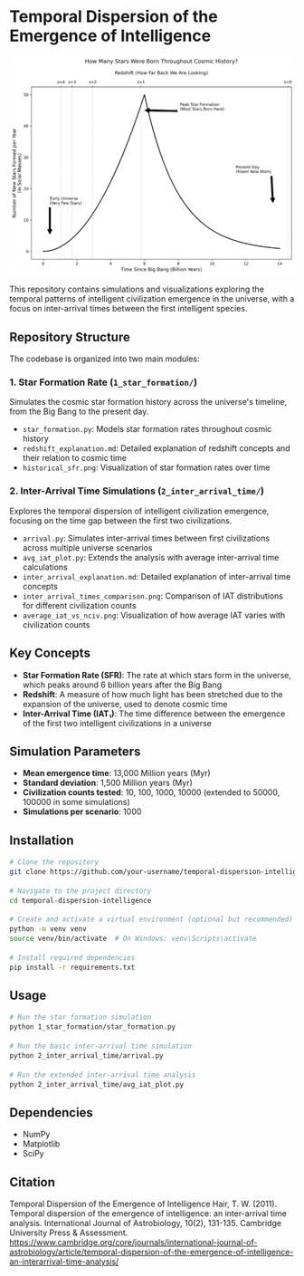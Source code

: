 # Temporal Dispersion of the Emergence of Intelligence

![Star Formation Rate](1_star_formation/historical_sfr.png)

This repository contains simulations and visualizations exploring the temporal patterns of intelligent civilization emergence in the universe, with a focus on inter-arrival times between the first intelligent species.

## Repository Structure

The codebase is organized into two main modules:

### 1. Star Formation Rate (`1_star_formation/`)

Simulates the cosmic star formation history across the universe's timeline, from the Big Bang to the present day.

- `star_formation.py`: Models star formation rates throughout cosmic history
- `redshift_explanation.md`: Detailed explanation of redshift concepts and their relation to cosmic time
- `historical_sfr.png`: Visualization of star formation rates over time

### 2. Inter-Arrival Time Simulations (`2_inter_arrival_time/`)

Explores the temporal dispersion of intelligent civilization emergence, focusing on the time gap between the first two civilizations.

- `arrival.py`: Simulates inter-arrival times between first civilizations across multiple universe scenarios
- `avg_iat_plot.py`: Extends the analysis with average inter-arrival time calculations
- `inter_arrival_explanation.md`: Detailed explanation of inter-arrival time concepts
- `inter_arrival_times_comparison.png`: Comparison of IAT distributions for different civilization counts
- `average_iat_vs_nciv.png`: Visualization of how average IAT varies with civilization counts

## Key Concepts

- **Star Formation Rate (SFR)**: The rate at which stars form in the universe, which peaks around 6 billion years after the Big Bang
- **Redshift**: A measure of how much light has been stretched due to the expansion of the universe, used to denote cosmic time
- **Inter-Arrival Time (IAT₁)**: The time difference between the emergence of the first two intelligent civilizations in a universe

## Simulation Parameters

- **Mean emergence time**: 13,000 Million years (Myr)
- **Standard deviation**: 1,500 Million years (Myr)
- **Civilization counts tested**: 10, 100, 1000, 10000 (extended to 50000, 100000 in some simulations)
- **Simulations per scenario**: 1000

## Installation

```bash
# Clone the repository
git clone https://github.com/your-username/temporal-dispersion-intelligence.git

# Navigate to the project directory
cd temporal-dispersion-intelligence

# Create and activate a virtual environment (optional but recommended)
python -m venv venv
source venv/bin/activate  # On Windows: venv\Scripts\activate

# Install required dependencies
pip install -r requirements.txt
```

## Usage

```bash
# Run the star formation simulation
python 1_star_formation/star_formation.py

# Run the basic inter-arrival time simulation
python 2_inter_arrival_time/arrival.py

# Run the extended inter-arrival time analysis
python 2_inter_arrival_time/avg_iat_plot.py
```

## Dependencies

- NumPy
- Matplotlib
- SciPy

## Citation

Temporal Dispersion of the Emergence of Intelligence
Hair, T. W. (2011). Temporal dispersion of the emergence of intelligence: an inter-arrival time analysis. International Journal of Astrobiology, 10(2), 131-135.
Cambridge University Press & Assessment.
https://www.cambridge.org/core/journals/international-journal-of-astrobiology/article/temporal-dispersion-of-the-emergence-of-intelligence-an-interarrival-time-analysis/
